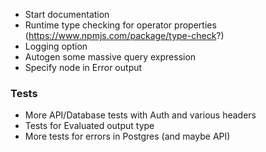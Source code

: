 - Start documentation
- Runtime type checking for operator properties (https://www.npmjs.com/package/type-check?)
- Logging option
- Autogen some massive query expression
- Specify node in Error output

### Tests

- More API/Database tests with Auth and various headers
- Tests for Evaluated output type
- More tests for errors in Postgres (and maybe API)
